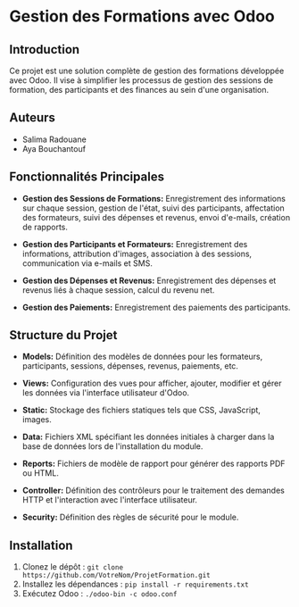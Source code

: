 # Gestion des Formations avec Odoo

## Introduction

Ce projet est une solution complète de gestion des formations développée avec Odoo. Il vise à simplifier les processus de gestion des sessions de formation, des participants et des finances au sein d'une organisation.

## Auteurs

- Salima Radouane
- Aya Bouchantouf
## Fonctionnalités Principales

- **Gestion des Sessions de Formations:** Enregistrement des informations sur chaque session, gestion de l'état, suivi des participants, affectation des formateurs, suivi des dépenses et revenus, envoi d'e-mails, création de rapports.

- **Gestion des Participants et Formateurs:** Enregistrement des informations, attribution d'images, association à des sessions, communication via e-mails et SMS.

- **Gestion des Dépenses et Revenus:** Enregistrement des dépenses et revenus liés à chaque session, calcul du revenu net.

- **Gestion des Paiements:** Enregistrement des paiements des participants.

## Structure du Projet

- **Models:** Définition des modèles de données pour les formateurs, participants, sessions, dépenses, revenus, paiements, etc.

- **Views:** Configuration des vues pour afficher, ajouter, modifier et gérer les données via l'interface utilisateur d'Odoo.

- **Static:** Stockage des fichiers statiques tels que CSS, JavaScript, images.

- **Data:** Fichiers XML spécifiant les données initiales à charger dans la base de données lors de l'installation du module.

- **Reports:** Fichiers de modèle de rapport pour générer des rapports PDF ou HTML.

- **Controller:** Définition des contrôleurs pour le traitement des demandes HTTP et l'interaction avec l'interface utilisateur.

- **Security:** Définition des règles de sécurité pour le module.



## Installation

1. Clonez le dépôt : `git clone https://github.com/VotreNom/ProjetFormation.git`
2. Installez les dépendances : `pip install -r requirements.txt`
3. Exécutez Odoo : `./odoo-bin -c odoo.conf`

